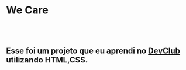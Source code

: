 <h1>We Care</h1>
<br> 
<br> 
<h2>Esse foi um projeto que eu aprendi no <a href="http://rodolfomori.com.br/devclub">DevClub</a> utilizando HTML,CSS.</h2>
